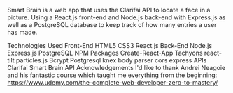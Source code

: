 Smart Brain is a web app that uses the Clarifai API to locate a face in a picture. Using a React.js front-end and Node.js back-end with Express.js as well as a PostgreSQL database to keep track of how many entries a user has made.

Technologies Used
Front-End
HTML5
CSS3
React.js
Back-End
Node.js
Express.js
PostgreSQL
NPM Packages
Create-React-App
Tachyons
react-tilt
particles.js
Bcrypt
Postgresql
knex
body parser
cors
express
APIs
Clarifai
Smart Brain API
Acknowledgements
I'd like to thank Andrei Neagoie and his fantastic course which taught me everything from the beginning: https://www.udemy.com/the-complete-web-developer-zero-to-mastery/
